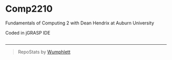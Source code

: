 # Comp2210
Fundamentals of Computing 2 with Dean Hendrix at Auburn University

Coded in jGRASP IDE

```{VIEWS_CHART}
```

---

> RepoStats by [Wumphlett](https://github.com/Wumphlett)

